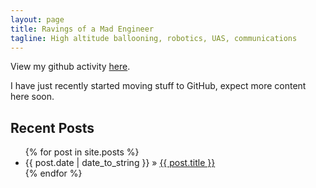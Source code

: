 ```yaml
---
layout: page
title: Ravings of a Mad Engineer
tagline: High altitude ballooning, robotics, UAS, communications
---
```

View my github activity [here](https://github.com/ethanharstad).

I have just recently started moving stuff to GitHub, expect more content here soon.

## Recent Posts

<ul class="posts">
  {% for post in site.posts %}
    <li><span>{{ post.date | date_to_string }}</span> &raquo; <a href="{{ BASE_PATH }}{{ post.url }}">{{ post.title }}</a></li>
  {% endfor %}
</ul>